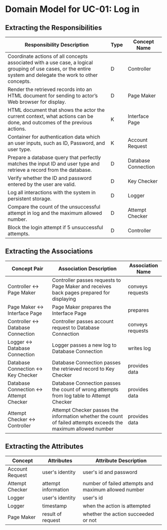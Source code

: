 # Domain Model for UC-01: Log in

## Extracting the Responsibilities

| Responsibility Description | Type | Concept Name |
| -------------------------- | ---- | ------------ |
| Coordinate actions of all concepts associated with a use case, a logical grouping of use cases, or the entire system and delegate the work to other concepts. | D | Controller |
| Render the retrieved records into an HTML document for sending to actor’s Web browser for display. | D | Page Maker |
| HTML document that shows the actor the current context, what actions can be done, and outcomes of the previous actions. | K | Interface Page |
| Container for authentication data which an user inputs, such as ID, Password, and user type. | K | Account Request |
| Prepare a database query that perfectly matches the input ID and user type and retrieve a record from the database. | D | Database Connection |
| Verify whether the ID and password entered by the user are valid. | D | Key Checker |
| Log all interactions with the system in persistent storage. | D | Logger |
| Compare the count of the unsuccessful attempt in log and the maximum allowed number. | D | Attempt Checker |
| Block the login attempt if 5 unsuccessful attempts. | D | Controller |


## Extracting the Associations

| Concept Pair | Association Description | Association Name |
| ------------ | ----------------------- | ---------------- |
| Controller ↔ Page Maker | Controller passes requests to Page Maker and receives back pages prepared for displaying | conveys requests |
| Page Maker ↔ Interface Page | Page Maker prepares the Interface Page | prepares |
| Controller ↔ Database Connection | Controller passes account request to Database Connection | conveys requests |
| Logger ↔ Database Connection | Logger passes a new log to Database Connection | writes log |
| Database Connection ↔ Key Checker | Database Connection passes the retrieved record to Key Checker | provides data |
| Database Connection ↔ Attempt Checker | Database Connection passes the count of wrong attempts from log table to Attempt Checker | provides data |
| Attempt Checker ↔ Controller | Attempt Checker passes the information whether the count of failed attempts exceeds the maximum allowed number | provides data |


## Extracting the Attributes

| Concept | Attributes | Attribute Description |
| ------- | ---------- | --------------------- |
| Account Request | user's identity | user's id and password |
| Attempt Checker | attempt information | number of failed attempts and maximum allowed number |
| Logger | user's identity | user's id |
| Logger | timestamp | when the action is attempted |
| Page Maker | result of request | whether the action succeeded or not |
